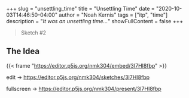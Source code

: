 +++
slug = "unsettling_time"
title = "Unsettling Time"
date = "2020-10-03T14:46:50-04:00"
author = "Noah Kernis"
tags = ["itp", "time"]
description = "*It was an unsettling time...*"
showFullContent = false
+++

> Sketch #2

## The Idea                                       

{{< frame "https://editor.p5js.org/nmk304/embed/3I7HI8fbp" >}}

edit -> https://editor.p5js.org/nmk304/sketches/3I7HI8fbp

fullscreen -> https://editor.p5js.org/nmk304/present/3I7HI8fbp
